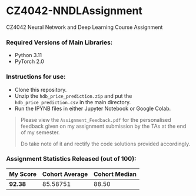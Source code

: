 # CZ4042-NNDLAssignment
CZ4042 Neural Network and Deep Learning Course Assignment

### Required Versions of Main Libraries:
* Python 3.11
* PyTorch 2.0  

### Instructions for use:
* Clone this repository.
* Unzip the `hdb_price_prediction.zip` and put the `hdb_price_prediction.csv` in the main directory.
* Run the IPYNB files in either Jupyter Notebook or Google Colab.
> Please view the `Assignment_Feedback.pdf` for the personalised feedback given on my assignment submission by the TAs at the end of my semester.
> 
> Do take note of it and rectify the code solutions provided accordingly.

### Assignment Statistics Released (out of 100):
| My Score    | Cohort Average | Cohort Median |
| -------- | ------- | ------- |
| **92.38**    | 85.58751    | 88.50    |
